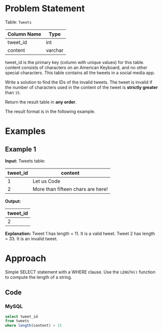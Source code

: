 # Problem Statement
Table: `Tweets`

| Column Name    | Type    |
|----------------|---------|
| tweet_id       | int     |
| content        | varchar |

tweet_id is the primary key (column with unique values) for this table.
content consists of characters on an American Keyboard, and no other special characters.
This table contains all the tweets in a social media app.

Write a solution to find the IDs of the invalid tweets. The tweet is invalid if the number of characters used in the content of the tweet is **strictly greater** than `15`.

Return the result table in **any order**.

The result format is in the following example.
# Examples
## Example 1
**Input:** 
Tweets table:

| tweet_id | content                           |
|----------|-----------------------------------|
| 1        | Let us Code                       |
| 2        | More than fifteen chars are here! |

**Output:** 

| tweet_id |
|----------|
| 2        |
**Explanation:** 
Tweet 1 has length = 11. It is a valid tweet.
Tweet 2 has length = 33. It is an invalid tweet.
# Approach
Simple SELECT statement with a WHERE clause.
Use the `LENGTH()` function to compute the length of a string.
## Code
### MySQL
```sql
select tweet_id 
from tweets
where length(content) > 15
```